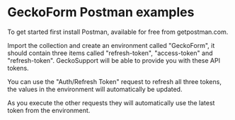 # GeckoForm Postman examples

To get started first install Postman, available for free from getpostman.com.

Import the collection and create an environment called "GeckoForm", it should contain three items called "refresh-token", "access-token" and "refresh-token".
GeckoSupport will be able to provide you with these API tokens.

You can use the "Auth/Refresh Token" request to refresh all three tokens, the values in the environment will automatically be updated.

As you execute the other requests they will automatically use the latest token from the environment.
